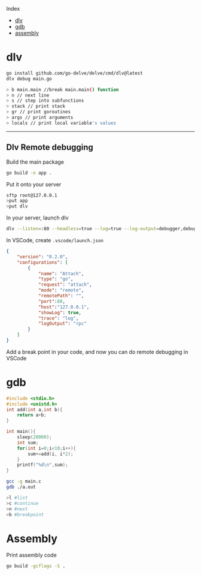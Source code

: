 Index

- [dlv](#dlv)
- [gdb](#gdb)
- [assembly](#assembly)

# dlv

```sh
go install github.com/go-delve/delve/cmd/dlv@latest
dlv debug main.go
```

```sh
> b main.main //break main.main() function
> n // next line
> s // step into subfunctions
> stack // print stack
> gr // print goroutines
> args // print arguments
> locals // print local variable's values
```

---

## Dlv Remote debugging

Build the main package
```sh
go build -o app .
```

Put it onto your server
```sh
sftp root@127.0.0.1
>put app 
>put dlv
```

In your server, launch dlv
```sh
dlv --listen=:80 --headless=true --log=true --log-output=debugger,debuglineerr,gdbwire,lldbout,rpc --accept-multiclient --api-version=2 exec ./app &
```

In VSCode, create `.vscode/launch.json`
```json
{
	"version": "0.2.0",
	"configurations": [
		{
			"name": "Attach",
			"type": "go",
			"request": "attach",
			"mode": "remote",
			"remotePath": "",
			"port":80,
			"host":"127.0.0.1",
			"showLog": true,
			"trace": "log",
			"logOutput": "rpc"
		}
	]
}
```

Add a break point in your code, and now you can do remote debugging in VSCode

# gdb

```main.c
#include <stdio.h>
#include <unistd.h>
int add(int a,int b){
    return a+b;
}

int main(){
    sleep(20000);
    int sum;
    for(int i=0;i<10;i++){
        sum+=add(i, i*2);
    }
    printf("%d\n",sum);
}
```
```sh
gcc -g main.c
gdb ./a.out
```

```sh
>l #list
>c #continue
>n #next
>b #breakpoint
```

# Assembly

Print assembly code
```sh
go build -gcflags -S .
```
